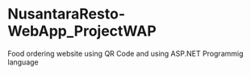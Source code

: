 # NusantaraResto-WebApp_ProjectWAP
Food ordering website using QR Code and using ASP.NET Programmig language
